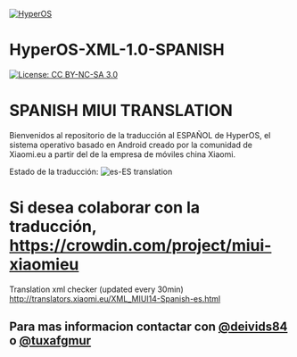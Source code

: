 [![HyperOS](https://i.imgur.com/DBEfanq.png)](https://xiaomi.eu/)

# HyperOS-XML-1.0-SPANISH

[![License: CC BY-NC-SA 3.0](https://img.shields.io/badge/license-CC%20BY--NC--SA%203.0-lightgrey.svg)](http://creativecommons.org/licenses/by-nc-sa/3.0/)

# SPANISH MIUI TRANSLATION

Bienvenidos al repositorio de la traducción al ESPAÑOL de HyperOS, el sistema operativo basado en Android creado por la comunidad de Xiaomi.eu a partir del de la empresa de móviles china Xiaomi.

Estado de la traducción: ![es-ES translation](https://img.shields.io/badge/dynamic/json?color=blue&label=es-ES&style=flat&logo=crowdin&query=%24.progress.2.data.translationProgress&url=https%3A%2F%2Fbadges.awesome-crowdin.com%2Fstats-22663-506704.json)

# Si desea colaborar con la traducción, https://crowdin.com/project/miui-xiaomieu

Translation xml checker (updated every 30min)
http://translators.xiaomi.eu/XML_MIUI14-Spanish-es.html

## Para mas informacion contactar con  [@deivids84](https://github.com/deivids84) o [@tuxafgmur](https://github.com/Dhollmen)
